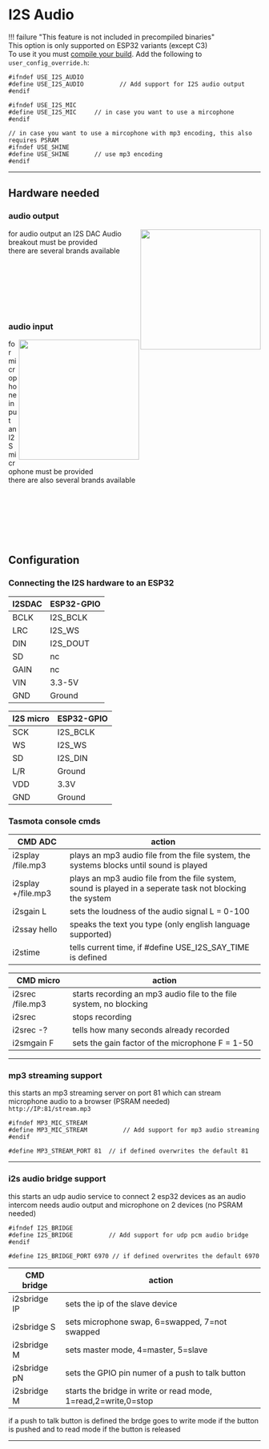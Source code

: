 # I2S Audio

!!! failure "This feature is not included in precompiled binaries"     
This option is only supported on ESP32 variants (except C3)   
To use it you must [compile your build](Compile-your-build). Add the following to `user_config_override.h`:
```
#ifndef USE_I2S_AUDIO
#define USE_I2S_AUDIO          // Add support for I2S audio output
#endif

#ifndef USE_I2S_MIC
#define USE_I2S_MIC		// in case you want to use a mircophone
#endif

// in case you want to use a mircophone with mp3 encoding, this also requires PSRAM
#ifndef USE_SHINE
#define USE_SHINE		// use mp3 encoding		
#endif

```
----


## Hardware needed
### audio output
<img src="https://user-images.githubusercontent.com/11647075/185345605-be22d8a9-c597-4eb0-8426-12978b126ea0.jpg" align=right width=240>  

for audio output an I2S DAC Audio breakout must be provided    
there are several brands available   
&nbsp;

&nbsp;

&nbsp;

&nbsp;

### audio input
<img src="https://user-images.githubusercontent.com/11647075/185345648-37979fa9-2114-4aa0-be99-ee8c855219b2.jpg" align=right width=240>  

for microphone input an I2S microphone must be provided    
there are also several brands available  
&nbsp;

&nbsp;

&nbsp;

&nbsp;



## Configuration
### Connecting the I2S hardware to an ESP32


|  I2SDAC | ESP32-GPIO |
|---|---|
|BCLK  |I2S_BCLK|
|LRC   |I2S_WS|
|DIN   |I2S_DOUT|
|SD   |nc|
|GAIN   |nc|
|VIN   |3.3-5V|
|GND   |Ground|

|  I2S micro | ESP32-GPIO |
|---|---|
|SCK  | I2S_BCLK |
|WS   |I2S_WS|
|SD   |I2S_DIN|
|L/R   |Ground|
|VDD   |3.3V|
|GND   | Ground |


### Tasmota console cmds
|  CMD ADC | action|
|---|---|
|i2splay /file.mp3|plays an mp3 audio file from the file system, the systems blocks until sound is played|
|i2splay +/file.mp3|plays an mp3 audio file from the file system, sound is played in a seperate task not blocking the system|
|i2sgain L|sets the loudness of the audio signal  L = 0-100|
|i2ssay hello|speaks the text you type (only english language supported)|
|i2stime|tells current time, if #define USE_I2S_SAY_TIME is defined|

|  CMD micro | action|
|---|---|
|i2srec /file.mp3|starts recording an mp3 audio file to the file system, no blocking|
|i2srec|stops recording|
|i2srec -?|tells how many seconds already recorded|
|i2smgain F|sets the gain factor of the microphone  F = 1-50|
----

### mp3 streaming support

this starts an mp3 streaming server on port 81 which can stream microphone audio to a browser (PSRAM needed)  
`http://IP:81/stream.mp3`

```
#ifndef MP3_MIC_STREAM
#define MP3_MIC_STREAM          // Add support for mp3 audio streaming
#endif

#define MP3_STREAM_PORT 81	// if defined overwrites the default 81

```
----

### i2s audio bridge support

this starts an udp audio service to connect 2 esp32 devices as an audio intercom
needs audio output and microphone on 2 devices (no PSRAM needed)  
```
#ifndef I2S_BRIDGE
#define I2S_BRIDGE          // Add support for udp pcm audio bridge
#endif

#define I2S_BRIDGE_PORT 6970 // if defined overwrites the default 6970

```
|  CMD bridge | action|
|---|---|
i2sbridge IP|sets the ip of the slave device|
|i2sbridge S|sets microphone swap, 6=swapped, 7=not swapped|
|i2sbridge M|sets master mode, 4=master, 5=slave|
|i2sbridge pN|sets the GPIO pin numer of a push to talk button|
|i2sbridge M|starts the bridge in write or read mode, 1=read,2=write,0=stop|  

if a push to talk button is defined the brdge goes to write mode if the button is pushed and to read mode if the button is released  
 


----


